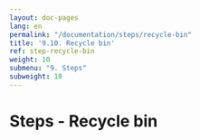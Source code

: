 ```yaml
---
layout: doc-pages
lang: en
permalink: "/documentation/steps/recycle-bin"
title: '9.10. Recycle bin'
ref: step-recycle-bin
weight: 10
submenu: "9. Steps"
subweight: 10
---
```


# Steps - Recycle bin
